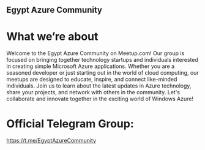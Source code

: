 ## Egypt Azure Community

# What we’re about
Welcome to the Egypt Azure Community on Meetup.com! Our group is focused on bringing together technology startups and individuals interested in creating simple Microsoft Azure applications. Whether you are a seasoned developer or just starting out in the world of cloud computing, our meetups are designed to educate, inspire, and connect like-minded individuals. Join us to learn about the latest updates in Azure technology, share your projects, and network with others in the community. Let's collaborate and innovate together in the exciting world of Windows Azure!

# Official Telegram Group: 
https://t.me/EgyptAzureCommunity

